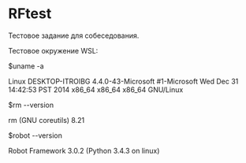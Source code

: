 # RFtest
Тестовое задание для собеседования. 


Тестовое окружение WSL:

$uname -a

Linux DESKTOP-ITROIBG 4.4.0-43-Microsoft #1-Microsoft Wed Dec 31 14:42:53 PST 2014 x86_64 x86_64 x86_64 GNU/Linux

$rm --version

rm (GNU coreutils) 8.21

$robot --version 

Robot Framework 3.0.2 (Python 3.4.3 on linux)



